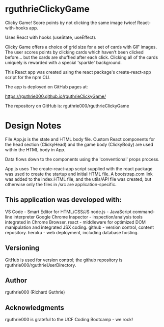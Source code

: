# rguthrieClickyGame
Clicky Game! Score points by not clicking the same image twice! React-with-hooks app.

Uses React with hooks (useState, useEffect).

Clicky Game offers a choice of grid size for a set of cards with GIF images.
The user scores points by clicking cards which haven't been clicked before...
but the cards are shuffled after each click. Clicking all of the cards 
uniquely is rewarded with a special 'sparkle' background.

This React app was created using the react package's create-react-app
script for the npm CLI.  

The app is deployed on GitHub pages at:

https://rguthrie000.github.io/rguthrieClickyGame/

The repository on GitHub is:  rguthrie000/rguthrieClickyGame

# Design Notes

File App.js is the state and HTML body file. Custom React components for the head section
(ClickyHead) and the game body (ClickyBody) are used within the HTML body in App.

Data flows down to the components using the 'conventional' props process.  

App.js uses The create-react-app script supplied with the react package was used to create the startup and initial HTML file.
A bootstrap.com link was added to the index.HTML file, and the utils/API file was created,
but otherwise only the files in /src are application-specific.

## This application was developed with:
VS Code - Smart Editor for HTML/CSS/JS
node.js - JavaScript command-line interpreter
Google Chrome Inspector - inspection/analysis tools integrated in Chrome Browser.
react - middleware for optimized DOM manipulation and integrated JSX coding.
github - version control, content repository.
heroku - web deployment, including database hosting.

## Versioning

GitHub is used for version control; the github repository is 
rguthrie000/rguthrieUserDirectory.

## Author
rguthrie000 (Richard Guthrie)

## Acknowledgments
rguthrie000 is grateful to the UCF Coding Bootcamp - we rock!



